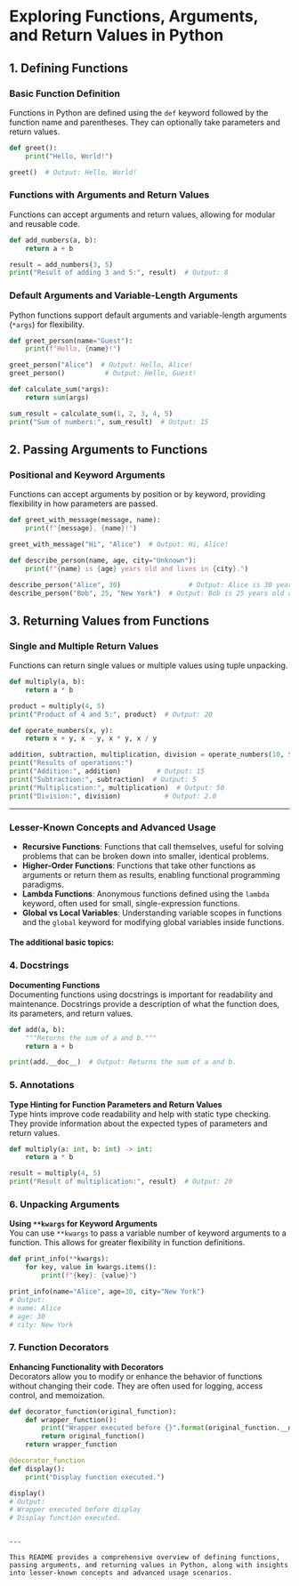 
# Exploring Functions, Arguments, and Return Values in Python

## 1. Defining Functions

### Basic Function Definition
Functions in Python are defined using the `def` keyword followed by the function name and parentheses. They can optionally take parameters and return values.

```python
def greet():
    print("Hello, World!")

greet()  # Output: Hello, World!
```

### Functions with Arguments and Return Values
Functions can accept arguments and return values, allowing for modular and reusable code.

```python
def add_numbers(a, b):
    return a + b

result = add_numbers(3, 5)
print("Result of adding 3 and 5:", result)  # Output: 8
```

### Default Arguments and Variable-Length Arguments
Python functions support default arguments and variable-length arguments (`*args`) for flexibility.

```python
def greet_person(name="Guest"):
    print(f"Hello, {name}!")

greet_person("Alice")  # Output: Hello, Alice!
greet_person()          # Output: Hello, Guest!

def calculate_sum(*args):
    return sum(args)

sum_result = calculate_sum(1, 2, 3, 4, 5)
print("Sum of numbers:", sum_result)  # Output: 15
```

## 2. Passing Arguments to Functions

### Positional and Keyword Arguments
Functions can accept arguments by position or by keyword, providing flexibility in how parameters are passed.

```python
def greet_with_message(message, name):
    print(f"{message}, {name}!")

greet_with_message("Hi", "Alice")  # Output: Hi, Alice!

def describe_person(name, age, city="Unknown"):
    print(f"{name} is {age} years old and lives in {city}.")

describe_person("Alice", 30)                 # Output: Alice is 30 years old and lives in Unknown.
describe_person("Bob", 25, "New York")  # Output: Bob is 25 years old and lives in New York.
```

## 3. Returning Values from Functions

### Single and Multiple Return Values
Functions can return single values or multiple values using tuple unpacking.

```python
def multiply(a, b):
    return a * b

product = multiply(4, 5)
print("Product of 4 and 5:", product)  # Output: 20

def operate_numbers(x, y):
    return x + y, x - y, x * y, x / y

addition, subtraction, multiplication, division = operate_numbers(10, 5)
print("Results of operations:")
print("Addition:", addition)         # Output: 15
print("Subtraction:", subtraction)  # Output: 5
print("Multiplication:", multiplication)  # Output: 50
print("Division:", division)           # Output: 2.0
```

---

### Lesser-Known Concepts and Advanced Usage

- **Recursive Functions**: Functions that call themselves, useful for solving problems that can be broken down into smaller, identical problems.
- **Higher-Order Functions**: Functions that take other functions as arguments or return them as results, enabling functional programming paradigms.
- **Lambda Functions**: Anonymous functions defined using the `lambda` keyword, often used for small, single-expression functions.
- **Global vs Local Variables**: Understanding variable scopes in functions and the `global` keyword for modifying global variables inside functions.



#### The additional basic topics:


### 4. **Docstrings**  
   **Documenting Functions**  
   Documenting functions using docstrings is important for readability and maintenance. Docstrings provide a description of what the function does, its parameters, and return values.
   ```python
   def add(a, b):
       """Returns the sum of a and b."""
       return a + b

   print(add.__doc__)  # Output: Returns the sum of a and b.
   ```

### 5. **Annotations**  
   **Type Hinting for Function Parameters and Return Values**  
   Type hints improve code readability and help with static type checking. They provide information about the expected types of parameters and return values.
   ```python
   def multiply(a: int, b: int) -> int:
       return a * b

   result = multiply(4, 5)
   print("Result of multiplication:", result)  # Output: 20
   ```

### 6. **Unpacking Arguments**  
   **Using `**kwargs` for Keyword Arguments**  
   You can use `**kwargs` to pass a variable number of keyword arguments to a function. This allows for greater flexibility in function definitions.
   ```python
   def print_info(**kwargs):
       for key, value in kwargs.items():
           print(f"{key}: {value}")

   print_info(name="Alice", age=30, city="New York")
   # Output: 
   # name: Alice
   # age: 30
   # city: New York
   ```

### 7. **Function Decorators**  
   **Enhancing Functionality with Decorators**  
   Decorators allow you to modify or enhance the behavior of functions without changing their code. They are often used for logging, access control, and memoization.
   ```python
   def decorator_function(original_function):
       def wrapper_function():
           print("Wrapper executed before {}".format(original_function.__name__))
           return original_function()
       return wrapper_function

   @decorator_function
   def display():
       print("Display function executed.")

   display()
   # Output:
   # Wrapper executed before display
   # Display function executed.
   ```
```

---

This README provides a comprehensive overview of defining functions, passing arguments, and returning values in Python, along with insights into lesser-known concepts and advanced usage scenarios.
